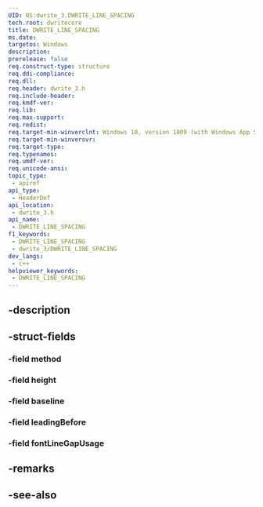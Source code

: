 ```yaml
---
UID: NS:dwrite_3.DWRITE_LINE_SPACING
tech.root: dwritecore
title: DWRITE_LINE_SPACING
ms.date: 
targetos: Windows
description: 
prerelease: false
req.construct-type: structure
req.ddi-compliance: 
req.dll: 
req.header: dwrite_3.h
req.include-header: 
req.kmdf-ver: 
req.lib: 
req.max-support: 
req.redist: 
req.target-min-winverclnt: Windows 10, version 1809 (with Windows App SDK 0.5 or later)
req.target-min-winversvr: 
req.target-type: 
req.typenames: 
req.umdf-ver: 
req.unicode-ansi: 
topic_type:
 - apiref
api_type:
 - HeaderDef
api_location:
 - dwrite_3.h
api_name:
 - DWRITE_LINE_SPACING
f1_keywords:
 - DWRITE_LINE_SPACING
 - dwrite_3/DWRITE_LINE_SPACING
dev_langs:
 - c++
helpviewer_keywords:
 - DWRITE_LINE_SPACING
---
```


## -description

## -struct-fields

### -field method

### -field height

### -field baseline

### -field leadingBefore

### -field fontLineGapUsage

## -remarks

## -see-also

